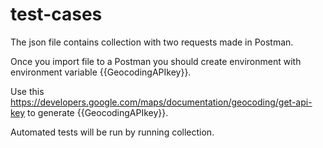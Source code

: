 # test-cases

The json file contains collection with two requests made in Postman.

Once you import file to a Postman you should create environment with environment variable {{GeocodingAPIkey}}.

Use this https://developers.google.com/maps/documentation/geocoding/get-api-key to generate {{GeocodingAPIkey}}.

Automated tests will be run by running collection.
